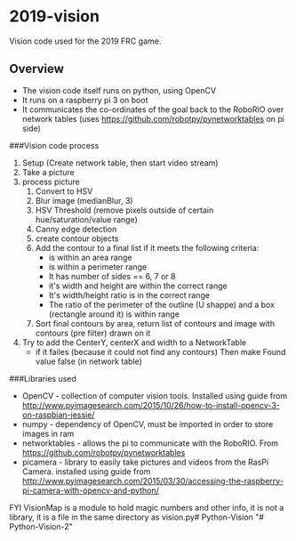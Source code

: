 # 2019-vision
Vision code used for the 2019 FRC game.
## Overview

* The vision code itself runs on python, using OpenCV
* It runs on a raspberry pi 3 on boot
* It communicates the co-ordinates of the goal back to the RoboRIO over network tables (uses https://github.com/robotpy/pynetworktables on pi side)

###Vision code process

1. Setup (Create network table, then start video stream)
2. Take a picture
3. process picture
	1. Convert to HSV
	2. Blur image (medianBlur, 3)
	3. HSV Threshold (remove pixels outside of certain hue/saturation/value range)
	4. Canny edge detection
	5. create contour objects
	6. Add the contour to a final list if it meets the following criteria:
		* is within an area range
		* is within a perimeter range
		* It has number of sides == 6, 7 or 8
		* it's width and height are within the correct range
		* It's width/height ratio is in the correct range
		* The ratio of the perimeter of the outline (U shappe) and a box (rectangle around it) is within range
	7. Sort final contours by area, return list of contours and image with contours (pre filter) drawn on it
4. Try to add the CenterY, centerX and width to a NetworkTable
	* if it failes (because it could not find any contours) Then make Found value false (in network table)

###Libraries used

* OpenCV - collection of computer vision tools. Installed using guide from http://www.pyimagesearch.com/2015/10/26/how-to-install-opencv-3-on-raspbian-jessie/
* numpy - dependency of OpenCV, must be imported in order to store images in ram
* networktables - allows the pi to communicate with the RoboRIO. From https://github.com/robotpy/pynetworktables
* picamera - library to easily take pictures and videos from the RasPi Camera. installed using guide from http://www.pyimagesearch.com/2015/03/30/accessing-the-raspberry-pi-camera-with-opencv-and-python/

FYI VisionMap is a module to hold magic numbers and other info, it is not a library, it is a file in the same directory as vision.py# Python-Vision
"# Python-Vision-2" 
